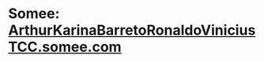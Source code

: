 # Somee: [ArthurKarinaBarretoRonaldoViniciusTCC.somee.com](http://arthurkarinaronaldoviniciustcc.somee.com)
 
